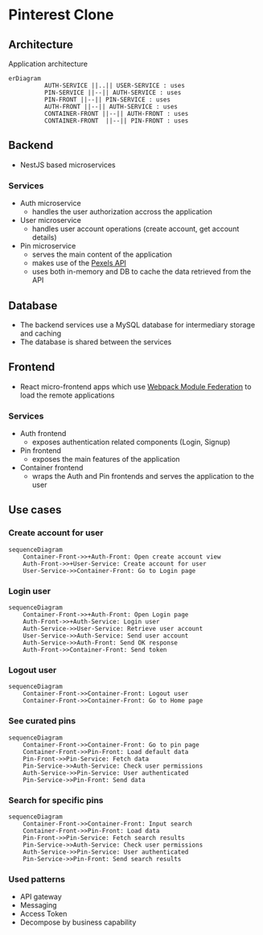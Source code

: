 # Pinterest Clone

## Architecture

Application architecture

```mermaid
erDiagram
          AUTH-SERVICE ||..|| USER-SERVICE : uses
          PIN-SERVICE ||--|| AUTH-SERVICE : uses
          PIN-FRONT ||--|| PIN-SERVICE : uses
          AUTH-FRONT ||--|| AUTH-SERVICE : uses
          CONTAINER-FRONT ||--|| AUTH-FRONT : uses
          CONTAINER-FRONT  ||--|| PIN-FRONT : uses
```

## Backend

- NestJS based microservices

### Services

- Auth microservice
  - handles the user authorization accross the application
- User microservice
  - handles user account operations (create account, get account details)
- Pin microservice
  - serves the main content of the application
  - makes use of the [Pexels API](https://www.pexels.com/api)
  - uses both in-memory and DB to cache the data retrieved from the API

## Database

- The backend services use a MySQL database for intermediary storage and caching
- The database is shared between the services

## Frontend

- React micro-frontend apps which use [Webpack Module Federation](https://webpack.js.org/concepts/module-federation/) to load the remote applications

### Services

- Auth frontend
  - exposes authentication related components (Login, Signup)
- Pin frontend
  - exposes the main features of the application
- Container frontend
  - wraps the Auth and Pin frontends and serves the application to the user

## Use cases

### Create account for user

```mermaid
sequenceDiagram
    Container-Front->>+Auth-Front: Open create account view
    Auth-Front->>+User-Service: Create account for user
    User-Service->>Container-Front: Go to Login page
```

### Login user

```mermaid
sequenceDiagram
    Container-Front->>+Auth-Front: Open Login page
    Auth-Front->>+Auth-Service: Login user
    Auth-Service->>User-Service: Retrieve user account
    User-Service->>Auth-Service: Send user account
    Auth-Service->>Auth-Front: Send OK response
    Auth-Front->>Container-Front: Send token
```

### Logout user

```mermaid
sequenceDiagram
    Container-Front->>Container-Front: Logout user
    Container-Front->>Container-Front: Go to Home page
```

### See curated pins

```mermaid
sequenceDiagram
    Container-Front->>Container-Front: Go to pin page
    Container-Front->>Pin-Front: Load default data
    Pin-Front->>Pin-Service: Fetch data
    Pin-Service->>Auth-Service: Check user permissions
    Auth-Service->>Pin-Service: User authenticated
    Pin-Service->>Pin-Front: Send data
```

### Search for specific pins

```mermaid
sequenceDiagram
    Container-Front->>Container-Front: Input search
    Container-Front->>Pin-Front: Load data
    Pin-Front->>Pin-Service: Fetch search results
    Pin-Service->>Auth-Service: Check user permissions
    Auth-Service->>Pin-Service: User authenticated
    Pin-Service->>Pin-Front: Send search results
```

### Used patterns

- API gateway
- Messaging
- Access Token
- Decompose by business capability
